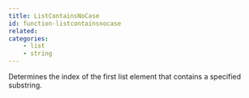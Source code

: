 ```yaml
---
title: ListContainsNoCase
id: function-listcontainsnocase
related:
categories:
    - list
    - string
---
```


Determines the index of the first list element that contains a
        specified substring.